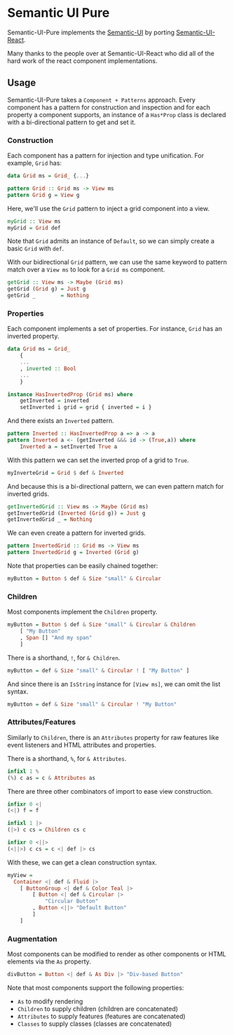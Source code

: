 # Semantic UI Pure

Semantic-UI-Pure implements the [Semantic-UI](https://semantic-ui.com/) by porting [Semantic-UI-React](https://react.semantic-ui.com/). 

Many thanks to the people over at Semantic-UI-React who did all of the hard work of the react component implementations.

## Usage

Semantic-UI-Pure takes a `Component + Patterns` approach. Every component has a pattern for construction and inspection and for each property a component supports, an instance of a `Has*Prop` class is declared with a bi-directional pattern to get and set it.

### Construction

Each component has a pattern for injection and type unification. For example, `Grid` has:

```haskell
data Grid ms = Grid_ {...}

pattern Grid :: Grid ms -> View ms
pattern Grid g = View g
```

Here, we'll use the `Grid` pattern to inject a grid component into a view. 

```haskell
myGrid :: View ms
myGrid = Grid def
```

Note that `Grid` admits an instance of `Default`, so we can simply create a basic `Grid` with `def`.

With our bidirectional `Grid` pattern, we can use the same keyword to pattern match over a `View ms` to look for a `Grid ms` component.

```haskell
getGrid :: View ms -> Maybe (Grid ms)
getGrid (Grid g) = Just g
getGrid _        = Nothing
```

### Properties

Each component implements a set of properties. For instance, `Grid` has an inverted property. 

```haskell
data Grid ms = Grid_
    { 
    ...
    , inverted :: Bool
    ...
    }

instance HasInvertedProp (Grid ms) where
    getInverted = inverted
    setInverted i grid = grid { inverted = i }
```

And there exists an `Inverted` pattern.

```haskell
pattern Inverted :: HasInvertedProp a => a -> a
pattern Inverted a <- (getInverted &&& id -> (True,a)) where
    Inverted a = setInverted True a
```

With this pattern we can set the inverted prop of a grid to `True`.

```haskell
myInverteGrid = Grid $ def & Inverted
```

And because this is a bi-directional pattern, we can even pattern match for inverted grids.

```haskell
getInvertedGrid :: View ms -> Maybe (Grid ms)
getInvertedGrid (Inverted (Grid g)) = Just g
getInvertedGrid _ = Nothing
```

We can even create a pattern for inverted grids.

```haskell
pattern InvertedGrid :: Grid ms -> View ms
pattern InvertedGrid g = Inverted (Grid g)
```

Note that properties can be easily chained together: 

```haskell
myButton = Button $ def & Size "small" & Circular
```

### Children

Most components implement the `Children` property.

```haskell
myButton = Button $ def & Size "small" & Circular & Children
    [ "My Button"
    , Span [] "And my span" 
    ]
```

There is a shorthand, `!`, for `& Children`.

```haskell
myButton = def & Size "small" & Circular ! [ "My Button" ]
```

And since there is an `IsString` instance for `[View ms]`, we can omit the list syntax.

```haskell
myButton = def & Size "small" & Circular ! "My Button"
```

### Attributes/Features

Similarly to `Children`, there is an `Attributes` property for raw features like event listeners and HTML attributes and properties.

There is a shorthand, `%`, for `& Attributes`. 

```haskell
infixl 1 %
(%) c as = c & Attributes as
```

There are three other combinators of import to ease view construction.

```haskell
infixr 0 <|
(<|) f = f

infixl 1 |>
(|>) c cs = Children cs c 

infixr 0 <||>
(<||>) c cs = c <| def |> cs
```

With these, we can get a clean construction syntax.

```haskell
myView =
  Container <| def & Fluid |>
    [ ButtonGroup <| def & Color Teal |>
        [ Button <| def & Circular |> 
            "Circular Button" 
        , Button <||> "Default Button"
        ]
    ]
```

### Augmentation

Most components can be modified to render as other components or HTML elements via the `As` property.

```haskell
divButton = Button <| def & As Div |> "Div-based Button"
```

Note that most components support the following properties:

* `As` to modify rendering 
* `Children` to supply children (children are concatenated)
* `Attributes` to supply features (features are concatenated)
* `Classes` to supply classes (classes are concatenated)